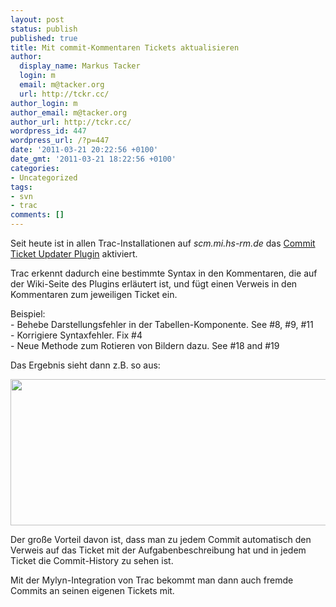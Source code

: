 ```yaml
---
layout: post
status: publish
published: true
title: Mit commit-Kommentaren Tickets aktualisieren
author:
  display_name: Markus Tacker
  login: m
  email: m@tacker.org
  url: http://tckr.cc/
author_login: m
author_email: m@tacker.org
author_url: http://tckr.cc/
wordpress_id: 447
wordpress_url: /?p=447
date: '2011-03-21 20:22:56 +0100'
date_gmt: '2011-03-21 18:22:56 +0100'
categories:
- Uncategorized
tags:
- svn
- trac
comments: []
---
```

<p>Seit heute ist in allen Trac-Installationen auf <em>scm.mi.hs-rm.de</em> das <a href="http://trac.edgewall.org/wiki/CommitTicketUpdater">Commit Ticket Updater Plugin</a> aktiviert.</p>
<p>Trac erkennt dadurch eine bestimmte Syntax in den Kommentaren, die  auf der Wiki-Seite des Plugins erläutert ist, und fügt einen Verweis in den Kommentaren zum jeweiligen Ticket ein.</p>
<p>Beispiel:<br />
- Behebe Darstellungsfehler in der Tabellen-Komponente. See #8, #9, #11<br />
- Korrigiere Syntaxfehler. Fix #4<br />
- Neue Methode zum Rotieren von Bildern dazu. See #18 and #19</p>
<p>Das Ergebnis sieht dann z.B. so aus:</p>
<p><img class="alignnone size-full wp-image-448" title="CommitTicketUpdater" src="http://studium.coderbyheart.de/wp-content/uploads/2011/03/CommitTicketUpdater.png" alt="" width="507" height="234" /></p>
<p>Der große Vorteil davon ist, dass man zu jedem Commit automatisch den Verweis auf das Ticket mit der Aufgabenbeschreibung hat und in jedem Ticket die Commit-History zu sehen ist.</p>
<p>Mit der Mylyn-Integration von Trac bekommt man dann auch fremde Commits an seinen eigenen Tickets mit. </p>

